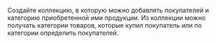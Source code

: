 Создайте коллекцию, в которую можно добавлять покупателей  и категорию приобретенной ими продукции. Из коллекции можно получать категории товаров, которые купил покупатель или по категории определить покупателей. 
